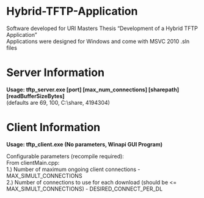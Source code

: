 # Hybrid-TFTP-Application
Software developed for URI Masters Thesis “Development of a Hybrid TFTP Application”  
Applications were designed for Windows and come with MSVC 2010 .sln files  

Server Information  
==================  
**Usage: tftp_server.exe [port] [max_num_connections] [sharepath] [readBufferSizeBytes]**  
(defaults are 69, 100, C:\share\, 4194304)  



Client Information
==================
**Usage: tftp_client.exe (No parameters, Winapi GUI Program)**  

Configurable parameters (recompile required):  
From clientMain.cpp:  
1.) Number of maximum ongoing client connections - MAX_SIMULT_CONNECTIONS  
2.) Number of connections to use for each download (should be <= MAX_SIMULT_CONNECTIONS) - DESIRED_CONNECT_PER_DL  


